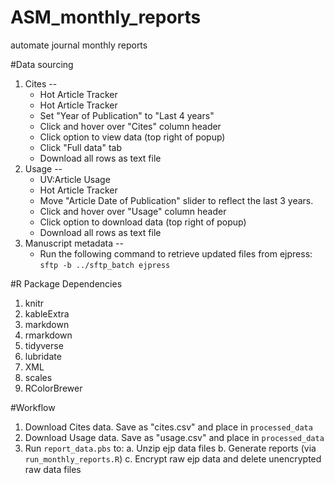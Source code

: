 # ASM_monthly_reports
automate journal monthly reports

#Data sourcing
1. Cites -- 
    + Hot Article Tracker
    + Hot Article Tracker
    + Set "Year of Publication" to "Last 4 years"
    + Click and hover over "Cites" column header
    + Click option to view data (top right of popup)
    + Click "Full data" tab
    + Download all rows as text file
1. Usage -- 
    + UV:Article Usage
    + Hot Article Tracker
    + Move "Article Date of Publication" slider to reflect the last 3 years.
    + Click and hover over "Usage" column header
    + Click option to download data (top right of popup)
    + Download all rows as text file
1. Manuscript metadata -- 
    + Run the following command to retrieve updated files from ejpress:
    `sftp -b ../sftp_batch ejpress`

#R Package Dependencies
1. knitr
2. kableExtra
3. markdown
4. rmarkdown
5. tidyverse
6. lubridate
7. XML
8. scales
9. RColorBrewer
    
#Workflow
1. Download Cites data. Save as "cites.csv" and place in `processed_data`
2. Download Usage data. Save as "usage.csv" and place in `processed_data`
3. Run `report_data.pbs` to:
  a. Unzip ejp data files
  b. Generate reports (via `run_monthly_reports.R`)
  c. Encrypt raw ejp data and delete unencrypted raw data files